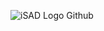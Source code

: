 ![iSAD Logo Github](https://github.com/sirx2713/Flag-of-Palau_D2/assets/122817303/8827c85f-2109-4830-9a33-6849ee7fe4f8)
